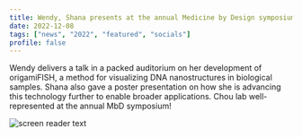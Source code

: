 ```yaml
---
title: Wendy, Shana presents at the annual Medicine by Design symposium 
date: 2022-12-08
tags: ["news", "2022", "featured", "socials"]
profile: false
---
```


Wendy delivers a talk in a packed auditorium on her development of origamiFISH, a method for visualizing DNA nanostructures in biological samples. Shana also gave a poster presentation on how she is advancing this technology further to enable broader applications. Chou lab well-represented at the annual MbD symposium!


<!--more-->


![screen reader text](salexander_mbdposter.jpg)